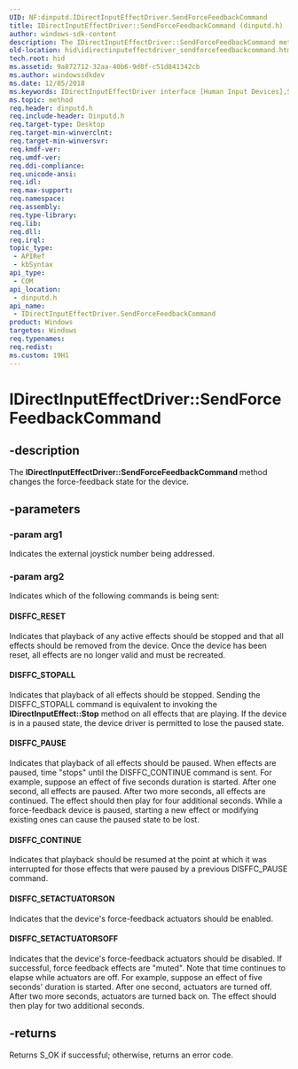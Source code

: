 ```yaml
---
UID: NF:dinputd.IDirectInputEffectDriver.SendForceFeedbackCommand
title: IDirectInputEffectDriver::SendForceFeedbackCommand (dinputd.h)
author: windows-sdk-content
description: The IDirectInputEffectDriver::SendForceFeedbackCommand method changes the force-feedback state for the device.
old-location: hid\idirectinputeffectdriver_sendforcefeedbackcommand.htm
tech.root: hid
ms.assetid: 9a872712-32aa-40b6-9d0f-c51d841342cb
ms.author: windowssdkdev
ms.date: 12/05/2018
ms.keywords: IDirectInputEffectDriver interface [Human Input Devices],SendForceFeedbackCommand method, IDirectInputEffectDriver.SendForceFeedbackCommand, IDirectInputEffectDriver::SendForceFeedbackCommand, SendForceFeedbackCommand, SendForceFeedbackCommand method [Human Input Devices], SendForceFeedbackCommand method [Human Input Devices],IDirectInputEffectDriver interface, di_ref_48773665-821d-428e-a637-7dc77a85cd39.xml, dinputd/IDirectInputEffectDriver::SendForceFeedbackCommand, hid.idirectinputeffectdriver_sendforcefeedbackcommand
ms.topic: method
req.header: dinputd.h
req.include-header: Dinputd.h
req.target-type: Desktop
req.target-min-winverclnt: 
req.target-min-winversvr: 
req.kmdf-ver: 
req.umdf-ver: 
req.ddi-compliance: 
req.unicode-ansi: 
req.idl: 
req.max-support: 
req.namespace: 
req.assembly: 
req.type-library: 
req.lib: 
req.dll: 
req.irql: 
topic_type:
 - APIRef
 - kbSyntax
api_type:
 - COM
api_location:
 - dinputd.h
api_name:
 - IDirectInputEffectDriver.SendForceFeedbackCommand
product: Windows
targetos: Windows
req.typenames: 
req.redist: 
ms.custom: 19H1
---
```


# IDirectInputEffectDriver::SendForceFeedbackCommand


## -description


The <b>IDirectInputEffectDriver::SendForceFeedbackCommand </b>method changes the force-feedback state for the device. 


## -parameters




### -param arg1

Indicates the external joystick number being addressed. 


### -param arg2

Indicates which of the following commands is being sent: 





#### DISFFC_RESET

Indicates that playback of any active effects should be stopped and that all effects should be removed from the device. Once the device has been reset, all effects are no longer valid and must be recreated. 



#### DISFFC_STOPALL

Indicates that playback of all effects should be stopped. Sending the DISFFC_STOPALL command is equivalent to invoking the <b>IDirectInputEffect::Stop</b> method on all effects that are playing. If the device is in a paused state, the device driver is permitted to lose the paused state. 



#### DISFFC_PAUSE

Indicates that playback of all effects should be paused. When effects are paused, time "stops" until the DISFFC_CONTINUE command is sent. For example, suppose an effect of five seconds duration is started. After one second, all effects are paused. After two more seconds, all effects are continued. The effect should then play for four additional seconds. While a force-feedback device is paused, starting a new effect or modifying existing ones can cause the paused state to be lost. 



#### DISFFC_CONTINUE

Indicates that playback should be resumed at the point at which it was interrupted for those effects that were paused by a previous DISFFC_PAUSE command. 



#### DISFFC_SETACTUATORSON

Indicates that the device's force-feedback actuators should be enabled. 



#### DISFFC_SETACTUATORSOFF

Indicates that the device's force-feedback actuators should be disabled. If successful, force feedback effects are "muted". Note that time continues to elapse while actuators are off. For example, suppose an effect of five seconds' duration is started. After one second, actuators are turned off. After two more seconds, actuators are turned back on. The effect should then play for two additional seconds. 


## -returns



Returns S_OK if successful; otherwise, returns an error code.



